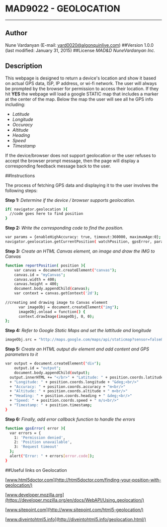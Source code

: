 # MAD9022 - GEOLOCATION
-----------------------------
## Author

Nune Vardanyan (E-mail: vard0020@algonquinlive.com)
##Version
1.0.0 (last modified: January 31, 2015)
##License
_MAD&D NuneVardanyan Inc._
## Description
This webpage is designed to return a device's location and show it based on actual GPS data, ISP, IP address, or wi-fi network. The user will always be prompted by the browser for permission to access their location. If they hit **YES** the webpage will load a google STATIC map that includes a marker at the center of the map. 
Below the map the user will see all he GPS info including: 

  - *Latitude*
  - *Longitude*
  - *Occuracy*
  - *Altitude*
  - *Heading*
  - *Speed*
  - *Timestamp* 
  

If the device/browser does not support geolocation or the user refuses to accept the browser prompt message, then the page will display a corresponding feedback message back to the user.

##Instructions

The process of fetching GPS data and displaying it to the user involves the following steps:

**Step 1:**
_Determine if the device / browser supports geolocation._

```sh
if( navigator.geolocation ){ 
  //code goes here to find position
}
```
**Step 2:**
_Write the corresponding code to find the position._

```sh
var params = {enableHighAccuracy: true, timeout:360000, maximumAge:0};
navigator.geolocation.getCurrentPosition( watchPosition, gpsError, params ); 
```
**Step 3:**
_Create an HTML Canvas element, an image and draw the IMG to Canvas_
```sh
function reportPosition( position ){ 
    var canvas = document.createElement("canvas");
    canvas.id = "myCanvas";
    canvas.width = 400;
    canvas.height = 400;
    document.body.appendChild(canvas);
    var context = canvas.getContext('2d');
    
//creating and drawing image to Canvas element
      var imageObj = document.createElement("img");
      imageObj.onload = function() {
      context.drawImage(imageObj, 0, 0);       
};  
```
**Step 4:**
_Refer to Google Static Maps and set the lattitude and longitude_
```sh
imageObj.src = "http://maps.google.com/maps/api/staticmap?sensor=false&center=" + position.coords.latitude + ',' + position.coords.longitude + "&zoom=14&size=400x400&markers=color:red|label:T|" + position.coords.latitude + ',' + position.coords.longitude; 
```
**Step 5:**
_Create an HTML output div element and add content and GPS parameters to it_
```sh
var output = document.createElement("div");
    output.id = "output";
    document.body.appendChild(output);
  output.innerHTML += "</br>" + "Latitude: " + position.coords.latitude + "&deg;<br/>"
  + "Longitude: " + position.coords.longitude + "&deg;<br/>"
  + "Accuracy: " + position.coords.accuracy + "m<br/>"
  + "Altitude: " + position.coords.altitude + " m<br/>"
  + "Heading: " + position.coords.heading + " &deg;<br/>"
  + "Speed: " + position.coords.speed + " m/s<br/>"
  + "Timestamp: " + position.timestamp;
}
```
**Step 6:**
_Finally, add error callback function to handle the errors_
```sh
function gpsError( error ){
  var errors = {
    1: 'Permission denied',
    2: 'Position unavailable',
    3: 'Request timeout'
  };
  alert("Error: " + errors[error.code]);
}
```
##Useful links on Geolocation

 [www.html5doctor.com](http://html5doctor.com/finding-your-position-with-geolocation/)
 
 [www.developer.mozilla.org](https://developer.mozilla.org/en/docs/WebAPI/Using_geolocation/) 
 
 [www.sitepoint.com](http://www.sitepoint.com/html5-geolocation/) 
 
 [www.diveintohtml5.info](http://diveintohtml5.info/geolocation.html/) 
 
 
 
 
 
 
 
 
 
 
 
 
 
 
 
 
 
 
 
 
 
